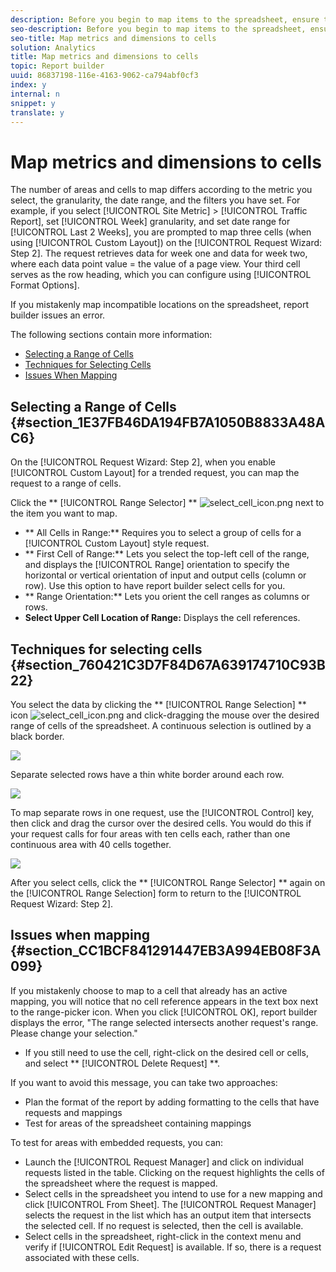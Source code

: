 ```yaml
---
description: Before you begin to map items to the spreadsheet, ensure that your spreadsheet is not protected. If the protection scheme for your worksheet prevents any user actions, you will not be able to select cells in the spreadsheet. First, unprotect the sheet and then add cell mappings.
seo-description: Before you begin to map items to the spreadsheet, ensure that your spreadsheet is not protected. If the protection scheme for your worksheet prevents any user actions, you will not be able to select cells in the spreadsheet. First, unprotect the sheet and then add cell mappings.
seo-title: Map metrics and dimensions to cells
solution: Analytics
title: Map metrics and dimensions to cells
topic: Report builder
uuid: 86837198-116e-4163-9062-ca794abf0cf3
index: y
internal: n
snippet: y
translate: y
---
```


# Map metrics and dimensions to cells

The number of areas and cells to map differs according to the metric you select, the granularity, the date range, and the filters you have set. For example, if you select [!UICONTROL  Site Metric] > [!UICONTROL  Traffic Report], set [!UICONTROL  Week] granularity, and set date range for [!UICONTROL  Last 2 Weeks], you are prompted to map three cells (when using [!UICONTROL  Custom Layout]) on the [!UICONTROL  Request Wizard: Step 2]. The request retrieves data for week one and data for week two, where each data point value = the value of a page view. Your third cell serves as the row heading, which you can configure using [!UICONTROL  Format Options]. 

If you mistakenly map incompatible locations on the spreadsheet, report builder issues an error. 

The following sections contain more information: 


* [ Selecting a Range of Cells ](../../../report_builder_bucket/layout/configure_the_custom_layout/map_metrics_and_dimensions_to_cells.md#section_1E37FB46DA194FB7A1050B8833A48AC6)
* [ Techniques for Selecting Cells ](../../../report_builder_bucket/layout/configure_the_custom_layout/map_metrics_and_dimensions_to_cells.md#section_760421C3D7F84D67A639174710C93B22)
* [ Issues When Mapping ](../../../report_builder_bucket/layout/configure_the_custom_layout/map_metrics_and_dimensions_to_cells.md#section_CC1BCF841291447EB3A994EB08F3A099)


## Selecting a Range of Cells {#section_1E37FB46DA194FB7A1050B8833A48AC6}

On the [!UICONTROL  Request Wizard: Step 2], when you enable [!UICONTROL  Custom Layout] for a trended request, you can map the request to a range of cells. 

Click the ** [!UICONTROL  Range Selector] ** ![select_cell_icon.png](../../../assets/select_cell_icon.png) next to the item you want to map. 

* ** All Cells in Range:** Requires you to select a group of cells for a [!UICONTROL  Custom Layout] style request.
* ** First Cell of Range:** Lets you select the top-left cell of the range, and displays the [!UICONTROL  Range] orientation to specify the horizontal or vertical orientation of input and output cells (column or row). Use this option to have report builder select cells for you.
* ** Range Orientation:** Lets you orient the cell ranges as columns or rows.
* **Select Upper Cell Location of Range:** Displays the cell references.

## Techniques for selecting cells {#section_760421C3D7F84D67A639174710C93B22}

You select the data by clicking the ** [!UICONTROL  Range Selection] ** icon  ![select_cell_icon.png](../../../assets/select_cell_icon.png) and click-dragging the mouse over the desired range of cells of the spreadsheet. A continuous selection is outlined by a black border. 

![](../../../assets/twenty_cells.gif) 

Separate selected rows have a thin white border around each row. 

![](../../../assets/twoXten_cells_highlighted.gif) 

To map separate rows in one request, use the [!UICONTROL  Control] key, then click and drag the cursor over the desired cells. You would do this if your request calls for four areas with ten cells each, rather than one continuous area with 40 cells together. 

![](../../../assets/map4.png) 

After you select cells, click the ** [!UICONTROL  Range Selector] ** again on the [!UICONTROL  Range Selection] form to return to the [!UICONTROL  Request Wizard: Step 2]. 

## Issues when mapping {#section_CC1BCF841291447EB3A994EB08F3A099}

If you mistakenly choose to map to a cell that already has an active mapping, you will notice that no cell reference appears in the text box next to the range-picker icon. When you click [!UICONTROL  OK], report builder displays the error, "The range selected intersects another request's range. Please change your selection." 


* If you still need to use the cell, right-click on the desired cell or cells, and select ** [!UICONTROL  Delete Request] **.


If you want to avoid this message, you can take two approaches: 
* Plan the format of the report by adding formatting to the cells that have requests and mappings
* Test for areas of the spreadsheet containing mappings


To test for areas with embedded requests, you can: 

* Launch the [!UICONTROL  Request Manager] and click on individual requests listed in the table. Clicking on the request highlights the cells of the spreadsheet where the request is mapped.
* Select cells in the spreadsheet you intend to use for a new mapping and click [!UICONTROL  From Sheet]. The [!UICONTROL  Request Manager] selects the request in the list which has an output item that intersects the selected cell. If no request is selected, then the cell is available.
* Select cells in the spreadsheet, right-click in the context menu and verify if [!UICONTROL  Edit Request] is available. If so, there is a request associated with these cells.
